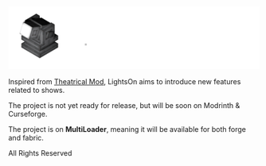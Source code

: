 ![banner.png](common/src/main/resources/lights_on_banner.png)

Inspired from [Theatrical Mod](https://www.curseforge.com/minecraft/mc-mods/theatrical),
LightsOn aims to introduce new features related to shows.

The project is not yet ready for release,
but will be soon on Modrinth & Curseforge.

The project is on **MultiLoader**, meaning it will be available for both forge and fabric.

All Rights Reserved